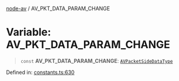 [node-av](../globals.md) / AV\_PKT\_DATA\_PARAM\_CHANGE

# Variable: AV\_PKT\_DATA\_PARAM\_CHANGE

> `const` **AV\_PKT\_DATA\_PARAM\_CHANGE**: [`AVPacketSideDataType`](../type-aliases/AVPacketSideDataType.md)

Defined in: [constants.ts:630](https://github.com/seydx/av/blob/f8631fc881b394300b1479f511d55cf1c370a87f/src/constants/constants.ts#L630)
